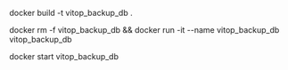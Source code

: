 docker build -t vitop_backup_db .

docker rm -f vitop_backup_db && docker run -it --name vitop_backup_db vitop_backup_db

docker start vitop_backup_db

